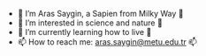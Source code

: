 - 🖕 I’m Aras Saygin, a Sapien from Milky Way                🖕
- 👀 I’m interested in science and nature                    👀
- 👾 I’m currently learning how to live                      👾
- 📫 How to reach me: aras.saygin@metu.edu.tr                📫

<!---
arassaygin/arassaygin is a ✨ special ✨ repository because its `README.md` (this file) appears on your GitHub profile.
You can click the Preview link to take a look at your changes.
--->
